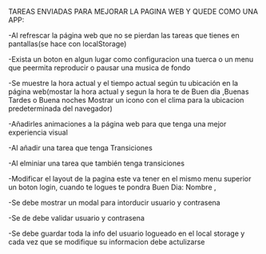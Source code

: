 TAREAS ENVIADAS PARA MEJORAR LA PAGINA WEB Y QUEDE COMO UNA APP:

-Al refrescar la página web que no se pierdan las tareas que tienes en pantallas(se hace con localStorage)

-Exista un boton en algun lugar como configuracion una tuerca o un menu que peermita reproducir o pausar una musica de fondo

-Se muestre la hora actual y el tiempo actual según tu ubicación en la página web(mostar la hora actual y segun la hora te de Buen dia ,Buenas Tardes o Buena noches
Mostrar un icono con el clima para la ubicacion predeterminada del navegador)

-Añadirles animaciones a la página web para que tenga una mejor experiencia visual

-Al añadir una tarea que tenga Transiciones

-Al elminiar una tarea que también tenga transiciones

-Modificar el layout de la pagina este va tener en el mismo menu superior un boton login, cuando te logues te pondra Buen Dia: Nombre ,

-Se debe mostrar un modal para intorducir usuario y contrasena

-Se de debe validar usuario y contrasena

-Se debe guardar toda la info del usuario logueado en el local storage y cada vez que se modifique su informacion debe actulizarse
